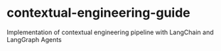 # contextual-engineering-guide
Implementation of contextual engineering pipeline with LangChain and LangGraph Agents
